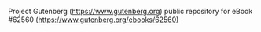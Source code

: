 Project Gutenberg (https://www.gutenberg.org) public repository for
eBook #62560 (https://www.gutenberg.org/ebooks/62560)
